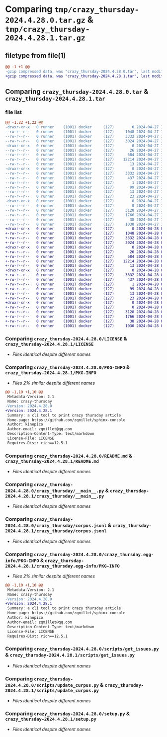 # Comparing `tmp/crazy_thursday-2024.4.28.0.tar.gz` & `tmp/crazy_thursday-2024.4.28.1.tar.gz`

## filetype from file(1)

```diff
@@ -1 +1 @@
-gzip compressed data, was "crazy_thursday-2024.4.28.0.tar", last modified: Sat Apr 27 17:27:15 2024, max compression
+gzip compressed data, was "crazy_thursday-2024.4.28.1.tar", last modified: Sun Apr 28 05:28:48 2024, max compression
```

## Comparing `crazy_thursday-2024.4.28.0.tar` & `crazy_thursday-2024.4.28.1.tar`

### file list

```diff
@@ -1,22 +1,22 @@
-drwxr-xr-x   0 runner    (1001) docker     (127)        0 2024-04-27 17:27:15.052312 crazy_thursday-2024.4.28.0/
--rw-r--r--   0 runner    (1001) docker     (127)     1048 2024-04-27 17:27:07.000000 crazy_thursday-2024.4.28.0/LICENSE
--rw-r--r--   0 runner    (1001) docker     (127)     3332 2024-04-27 17:27:15.052312 crazy_thursday-2024.4.28.0/PKG-INFO
--rw-r--r--   0 runner    (1001) docker     (127)     3024 2024-04-27 17:27:07.000000 crazy_thursday-2024.4.28.0/README.md
-drwxr-xr-x   0 runner    (1001) docker     (127)        0 2024-04-27 17:27:15.052312 crazy_thursday-2024.4.28.0/crazy_thursday/
--rw-r--r--   0 runner    (1001) docker     (127)       26 2024-04-27 17:27:11.000000 crazy_thursday-2024.4.28.0/crazy_thursday/__init__.py
--rw-r--r--   0 runner    (1001) docker     (127)      684 2024-04-27 17:27:07.000000 crazy_thursday-2024.4.28.0/crazy_thursday/__main__.py
--rw-r--r--   0 runner    (1001) docker     (127)    12214 2024-04-27 17:27:11.000000 crazy_thursday-2024.4.28.0/crazy_thursday/corpus.jsonl
--rw-r--r--   0 runner    (1001) docker     (127)       13 2024-04-27 17:27:07.000000 crazy_thursday-2024.4.28.0/crazy_thursday/requirements.txt
-drwxr-xr-x   0 runner    (1001) docker     (127)        0 2024-04-27 17:27:15.052312 crazy_thursday-2024.4.28.0/crazy_thursday.egg-info/
--rw-r--r--   0 runner    (1001) docker     (127)     3332 2024-04-27 17:27:15.000000 crazy_thursday-2024.4.28.0/crazy_thursday.egg-info/PKG-INFO
--rw-r--r--   0 runner    (1001) docker     (127)      437 2024-04-27 17:27:15.000000 crazy_thursday-2024.4.28.0/crazy_thursday.egg-info/SOURCES.txt
--rw-r--r--   0 runner    (1001) docker     (127)        1 2024-04-27 17:27:15.000000 crazy_thursday-2024.4.28.0/crazy_thursday.egg-info/dependency_links.txt
--rw-r--r--   0 runner    (1001) docker     (127)       99 2024-04-27 17:27:15.000000 crazy_thursday-2024.4.28.0/crazy_thursday.egg-info/entry_points.txt
--rw-r--r--   0 runner    (1001) docker     (127)       13 2024-04-27 17:27:15.000000 crazy_thursday-2024.4.28.0/crazy_thursday.egg-info/requires.txt
--rw-r--r--   0 runner    (1001) docker     (127)       23 2024-04-27 17:27:15.000000 crazy_thursday-2024.4.28.0/crazy_thursday.egg-info/top_level.txt
-drwxr-xr-x   0 runner    (1001) docker     (127)        0 2024-04-27 17:27:15.052312 crazy_thursday-2024.4.28.0/scripts/
--rw-r--r--   0 runner    (1001) docker     (127)        0 2024-04-27 17:27:07.000000 crazy_thursday-2024.4.28.0/scripts/__init__.py
--rw-r--r--   0 runner    (1001) docker     (127)     3128 2024-04-27 17:27:07.000000 crazy_thursday-2024.4.28.0/scripts/get_issues.py
--rw-r--r--   0 runner    (1001) docker     (127)     1766 2024-04-27 17:27:07.000000 crazy_thursday-2024.4.28.0/scripts/update_curpus.py
--rw-r--r--   0 runner    (1001) docker     (127)       38 2024-04-27 17:27:15.052312 crazy_thursday-2024.4.28.0/setup.cfg
--rw-r--r--   0 runner    (1001) docker     (127)     1030 2024-04-27 17:27:07.000000 crazy_thursday-2024.4.28.0/setup.py
+drwxr-xr-x   0 runner    (1001) docker     (127)        0 2024-04-28 05:28:48.008274 crazy_thursday-2024.4.28.1/
+-rw-r--r--   0 runner    (1001) docker     (127)     1048 2024-04-28 05:28:40.000000 crazy_thursday-2024.4.28.1/LICENSE
+-rw-r--r--   0 runner    (1001) docker     (127)     3332 2024-04-28 05:28:48.008274 crazy_thursday-2024.4.28.1/PKG-INFO
+-rw-r--r--   0 runner    (1001) docker     (127)     3024 2024-04-28 05:28:40.000000 crazy_thursday-2024.4.28.1/README.md
+drwxr-xr-x   0 runner    (1001) docker     (127)        0 2024-04-28 05:28:48.008274 crazy_thursday-2024.4.28.1/crazy_thursday/
+-rw-r--r--   0 runner    (1001) docker     (127)       26 2024-04-28 05:28:43.000000 crazy_thursday-2024.4.28.1/crazy_thursday/__init__.py
+-rw-r--r--   0 runner    (1001) docker     (127)      684 2024-04-28 05:28:40.000000 crazy_thursday-2024.4.28.1/crazy_thursday/__main__.py
+-rw-r--r--   0 runner    (1001) docker     (127)    12214 2024-04-28 05:28:43.000000 crazy_thursday-2024.4.28.1/crazy_thursday/corpus.jsonl
+-rw-r--r--   0 runner    (1001) docker     (127)       13 2024-04-28 05:28:40.000000 crazy_thursday-2024.4.28.1/crazy_thursday/requirements.txt
+drwxr-xr-x   0 runner    (1001) docker     (127)        0 2024-04-28 05:28:48.008274 crazy_thursday-2024.4.28.1/crazy_thursday.egg-info/
+-rw-r--r--   0 runner    (1001) docker     (127)     3332 2024-04-28 05:28:47.000000 crazy_thursday-2024.4.28.1/crazy_thursday.egg-info/PKG-INFO
+-rw-r--r--   0 runner    (1001) docker     (127)      437 2024-04-28 05:28:48.000000 crazy_thursday-2024.4.28.1/crazy_thursday.egg-info/SOURCES.txt
+-rw-r--r--   0 runner    (1001) docker     (127)        1 2024-04-28 05:28:47.000000 crazy_thursday-2024.4.28.1/crazy_thursday.egg-info/dependency_links.txt
+-rw-r--r--   0 runner    (1001) docker     (127)       99 2024-04-28 05:28:47.000000 crazy_thursday-2024.4.28.1/crazy_thursday.egg-info/entry_points.txt
+-rw-r--r--   0 runner    (1001) docker     (127)       13 2024-04-28 05:28:48.000000 crazy_thursday-2024.4.28.1/crazy_thursday.egg-info/requires.txt
+-rw-r--r--   0 runner    (1001) docker     (127)       23 2024-04-28 05:28:48.000000 crazy_thursday-2024.4.28.1/crazy_thursday.egg-info/top_level.txt
+drwxr-xr-x   0 runner    (1001) docker     (127)        0 2024-04-28 05:28:48.008274 crazy_thursday-2024.4.28.1/scripts/
+-rw-r--r--   0 runner    (1001) docker     (127)        0 2024-04-28 05:28:40.000000 crazy_thursday-2024.4.28.1/scripts/__init__.py
+-rw-r--r--   0 runner    (1001) docker     (127)     3128 2024-04-28 05:28:40.000000 crazy_thursday-2024.4.28.1/scripts/get_issues.py
+-rw-r--r--   0 runner    (1001) docker     (127)     1766 2024-04-28 05:28:40.000000 crazy_thursday-2024.4.28.1/scripts/update_curpus.py
+-rw-r--r--   0 runner    (1001) docker     (127)       38 2024-04-28 05:28:48.008274 crazy_thursday-2024.4.28.1/setup.cfg
+-rw-r--r--   0 runner    (1001) docker     (127)     1030 2024-04-28 05:28:40.000000 crazy_thursday-2024.4.28.1/setup.py
```

### Comparing `crazy_thursday-2024.4.28.0/LICENSE` & `crazy_thursday-2024.4.28.1/LICENSE`

 * *Files identical despite different names*

### Comparing `crazy_thursday-2024.4.28.0/PKG-INFO` & `crazy_thursday-2024.4.28.1/PKG-INFO`

 * *Files 2% similar despite different names*

```diff
@@ -1,10 +1,10 @@
 Metadata-Version: 2.1
 Name: crazy-thursday
-Version: 2024.4.28.0
+Version: 2024.4.28.1
 Summary: a cli tool to print crazy thursday article
 Home-page: https://github.com/zqmillet/sphinx-console
 Author: kinopico
 Author-email: zqmillet@qq.com
 Description-Content-Type: text/markdown
 License-File: LICENSE
 Requires-Dist: rich==12.5.1
```

### Comparing `crazy_thursday-2024.4.28.0/README.md` & `crazy_thursday-2024.4.28.1/README.md`

 * *Files identical despite different names*

### Comparing `crazy_thursday-2024.4.28.0/crazy_thursday/__main__.py` & `crazy_thursday-2024.4.28.1/crazy_thursday/__main__.py`

 * *Files identical despite different names*

### Comparing `crazy_thursday-2024.4.28.0/crazy_thursday/corpus.jsonl` & `crazy_thursday-2024.4.28.1/crazy_thursday/corpus.jsonl`

 * *Files identical despite different names*

### Comparing `crazy_thursday-2024.4.28.0/crazy_thursday.egg-info/PKG-INFO` & `crazy_thursday-2024.4.28.1/crazy_thursday.egg-info/PKG-INFO`

 * *Files 2% similar despite different names*

```diff
@@ -1,10 +1,10 @@
 Metadata-Version: 2.1
 Name: crazy-thursday
-Version: 2024.4.28.0
+Version: 2024.4.28.1
 Summary: a cli tool to print crazy thursday article
 Home-page: https://github.com/zqmillet/sphinx-console
 Author: kinopico
 Author-email: zqmillet@qq.com
 Description-Content-Type: text/markdown
 License-File: LICENSE
 Requires-Dist: rich==12.5.1
```

### Comparing `crazy_thursday-2024.4.28.0/scripts/get_issues.py` & `crazy_thursday-2024.4.28.1/scripts/get_issues.py`

 * *Files identical despite different names*

### Comparing `crazy_thursday-2024.4.28.0/scripts/update_curpus.py` & `crazy_thursday-2024.4.28.1/scripts/update_curpus.py`

 * *Files identical despite different names*

### Comparing `crazy_thursday-2024.4.28.0/setup.py` & `crazy_thursday-2024.4.28.1/setup.py`

 * *Files identical despite different names*

